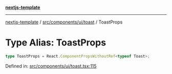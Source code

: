 [**nextjs-template**](README.md)

---

[nextjs-template](README.md) / [src/components/ui/toast](src.components.ui.toast.md) / ToastProps

# Type Alias: ToastProps

```ts
type ToastProps = React.ComponentPropsWithoutRef<typeof Toast>;
```

Defined in: [src/components/ui/toast.tsx:115](https://github.com/Its-Satyajit/nextjs-template/blob/c8d81b09293d759cbf04e9bc7e542cc7d90740e6/src/components/ui/toast.tsx#L115)

